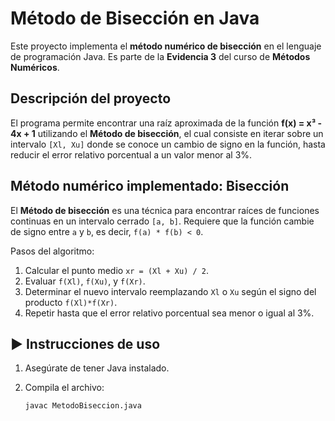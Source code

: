 # Método de Bisección en Java

Este proyecto implementa el **método numérico de bisección** en el lenguaje de programación Java. Es parte de la **Evidencia 3** del curso de **Métodos Numéricos**.

## Descripción del proyecto

El programa permite encontrar una raíz aproximada de la función **f(x) = x³ - 4x + 1** utilizando el **Método de bisección**, el cual consiste en iterar sobre un intervalo `[Xl, Xu]` donde se conoce un cambio de signo en la función, hasta reducir el error relativo porcentual a un valor menor al 3%.

## Método numérico implementado: Bisección

El **Método de bisección** es una técnica para encontrar raíces de funciones continuas en un intervalo cerrado `[a, b]`. Requiere que la función cambie de signo entre `a` y `b`, es decir, `f(a) * f(b) < 0`.

Pasos del algoritmo:
1. Calcular el punto medio `xr = (Xl + Xu) / 2`.
2. Evaluar `f(Xl)`, `f(Xu)`, y `f(Xr)`.
3. Determinar el nuevo intervalo reemplazando `Xl` o `Xu` según el signo del producto `f(Xl)*f(Xr)`.
4. Repetir hasta que el error relativo porcentual sea menor o igual al 3%.

## ▶ Instrucciones de uso
1. Asegúrate de tener Java instalado.
2. Compila el archivo:

   ```bash
   javac MetodoBiseccion.java
